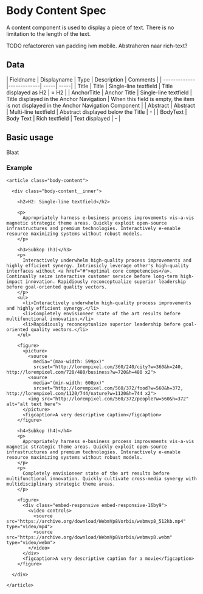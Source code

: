 ﻿# Body Content Spec

A content component is used to display a piece of text. There is no limitation to the length of the text.

TODO
refactoreren van padding ivm mobile. Abstraheren naar rich-text?

## Data

| Fieldname | Displayname | Type  | Description | Comments |
| ------------- |-------------| -----| -----|
| Title        | Title         | Single-line textfield | Title displayed as H2                     | = H2 |
| AnchorTitle  | Anchor Title  | Single-line textfield | Title displayed in the Anchor Navigation  | When this field is empty, the item is not displayed in the Anchor Navigation Component |
| Abstract     | Abstract      | Multi-line textfield  | Abstract displayed below the Title        | -    |
| BodyText     | Body Text     | Rich textfield        | Text displayed                            | -   |

## Basic usage
Blaat

### Example
```example
<article class="body-content">

  <div class="body-content__inner">

    <h2>H2: Single-line textfield</h2>

    <p>
      Appropriately harness e-business process improvements vis-a-vis magnetic strategic theme areas. Quickly exploit open-source infrastructures and premium technologies. Interactively e-enable resource maximizing systems without robust models.
    </p>

    <h3>Subkop (h3)</h3>
    <p>
      Interactively underwhelm high-quality process improvements and highly efficient synergy. Intrinsicly leverage other's high-quality interfaces without <a href="#">optimal core competencies</a>. Continually seize interactive customer service before long-term high-impact innovation. Rapidiously reconceptualize superior leadership before goal-oriented quality vectors.
    </p>
    <ul>
      <li>Interactively underwhelm high-quality process improvements and highly efficient synergy.</li>
      <li>Completely envisioneer state of the art results before multifunctional innovation.</li>
      <li>Rapidiously reconceptualize superior leadership before goal-oriented quality vectors.</li>
    </ul>

    <figure>
      <picture>
        <source
          media="(max-width: 599px)"
          srcset="http://lorempixel.com/360/240/city?w=360&h=240, http://lorempixel.com/720/480/business?w=720&h=480 x2">
        <source
          media="(min-width: 600px)"
          srcset="http://lorempixel.com/560/372/food?w=560&h=372, http://lorempixel.com/1120/744/nature?w=1120&h=744 x2">
        <img src="http://lorempixel.com/560/372/people?w=560&h=372" alt="alt text here">
      </picture>
      <figcaption>A very descriptive caption</figcaption>
    </figure>

    <h4>Subkop (h4)</h4>
    <p>
      Appropriately harness e-business process improvements vis-a-vis magnetic strategic theme areas. Quickly exploit open-source infrastructures and premium technologies. Interactively e-enable resource maximizing systems without robust models.
    </p>
    <p>
      Completely envisioneer state of the art results before multifunctional innovation. Quickly cultivate cross-media synergy with multidisciplinary strategic theme areas.
    </p>

    <figure>
      <div class="embed-responsive embed-responsive-16by9">
        <video controls>
          <source src="https://archive.org/download/WebmVp8Vorbis/webmvp8_512kb.mp4" type="video/mp4">
          <source src="https://archive.org/download/WebmVp8Vorbis/webmvp8.webm" type="video/webm">
        </video>
      </div>
      <figcaption>A very descriptive caption for a movie</figcaption>
    </figure>

  </div>

</article>
```
